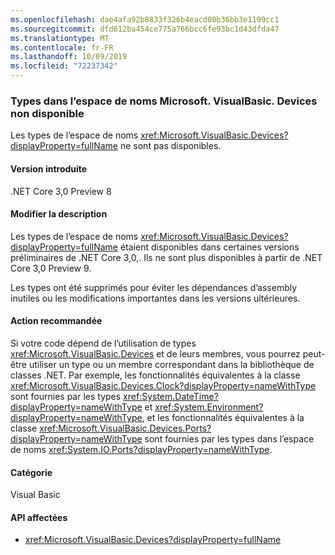 ```yaml
---
ms.openlocfilehash: dae4afa92b8833f326b4eacd00b36bb3e1199cc1
ms.sourcegitcommit: dfd612ba454ce775a766bcc6fe93bc1d43dfda47
ms.translationtype: MT
ms.contentlocale: fr-FR
ms.lasthandoff: 10/09/2019
ms.locfileid: "72237342"
---
```

### <a name="types-in-microsoftvisualbasicdevices-namespace-not-available"></a>Types dans l’espace de noms Microsoft. VisualBasic. Devices non disponible

Les types de l’espace de noms <xref:Microsoft.VisualBasic.Devices?displayProperty=fullName> ne sont pas disponibles.

#### <a name="version-introduced"></a>Version introduite

.NET Core 3,0 Preview 8

#### <a name="change-description"></a>Modifier la description

Les types de l’espace de noms <xref:Microsoft.VisualBasic.Devices?displayProperty=fullName> étaient disponibles dans certaines versions préliminaires de .NET Core 3,0,. Ils ne sont plus disponibles à partir de .NET Core 3,0 Preview 9.

Les types ont été supprimés pour éviter les dépendances d’assembly inutiles ou les modifications importantes dans les versions ultérieures.
 
#### <a name="recommended-action"></a>Action recommandée

Si votre code dépend de l’utilisation de types <xref:Microsoft.VisualBasic.Devices> et de leurs membres, vous pourrez peut-être utiliser un type ou un membre correspondant dans la bibliothèque de classes .NET. Par exemple, les fonctionnalités équivalentes à la classe <xref:Microsoft.VisualBasic.Devices.Clock?displayProperty=nameWithType> sont fournies par les types <xref:System.DateTime?displayProperty=nameWithType> et <xref:System.Environment?displayProperty=nameWithType>, et les fonctionnalités équivalentes à la classe <xref:Microsoft.VisualBasic.Devices.Ports?displayProperty=nameWithType> sont fournies par les types dans l’espace de noms <xref:System.IO.Ports?displayProperty=nameWithType>.

#### <a name="category"></a>Catégorie

Visual Basic

#### <a name="affected-apis"></a>API affectées

- <xref:Microsoft.VisualBasic.Devices?displayProperty=fullName>

<!--

### Affected APIs

- `N:Microsoft.VisualBasic.Devices`

-- >

